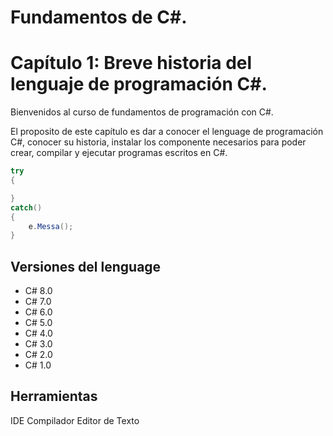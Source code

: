 # Fundamentos de C#.
# Capítulo 1: Breve historia del lenguaje de programación C#.

Bienvenidos al curso de fundamentos de programación con C#.

El proposito de este capítulo es dar a conocer el lenguage de programación C#, conocer su historia, instalar los componente necesarios para poder crear, compilar y ejecutar programas escritos en C#.

```cs
try
{

}
catch()
{
    e.Messa();
}
```

## Versiones del lenguage

*  C# 8.0
*  C# 7.0
*  C# 6.0
*  C# 5.0
*  C# 4.0
*  C# 3.0
*  C# 2.0
*  C# 1.0
 

 ## Herramientas

 IDE
 Compilador
 Editor de Texto
